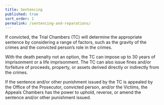 ```yaml
---
title: Sentencing
published: true
sort_order: 1
permalink: /sentencing-and-reparations/
---
```



If convicted, the Trial Chambers (TC) will determine the appropriate sentence by considering a range of factors, such as the gravity of the crimes and the convicted person’s role in the crimes.

With the death penalty not an option, the TC can impose up to 30 years of imprisonment or a life imprisonment. The TC can also issue fines and/or forfeiture of proceeds, property, or assets derived directly or indirectly from the crimes.&nbsp;&nbsp;

If the sentence and/or other punishment issued by the TC is appealed by the Office of the Prosecutor, convicted person, and/or the Victims, the Appeals Chambers has the power to uphold, reverse, or amend the sentence and/or other punishment issued.
